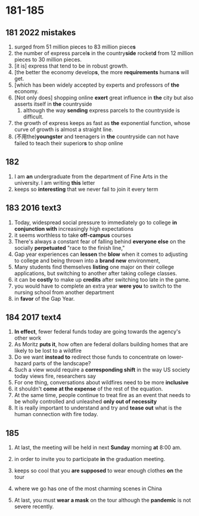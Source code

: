 # 181-185

## 181 2022 mistakes

1. surged from 51 million pieces to 83 million piece**s**
2. the number of express parcel**s** in the country**side** rocket**d** from 12 million pieces to 30 million pieces.
3. [it is] express that tend to be in robust growth.
4. [the better the economy develop**s**, the more **requirements** human**s** will get.
5. [which has been widely accepted by experts and professors of **the** economy.
6. [Not only does] shopping online **exert** great influence in **the** city but also asserts itself in **the** countryside
   1. although the way **sending** express parcels to the countryside is difficult.
7. the growth of express keeps as fast as **the** exponential function, whose curve of growth is almost a straight line.
8. (不用the)**youngster** and teenagers in **the** countryside can not have failed to teach their superior**s** to shop online

## 182

1. I am **an** undergraduate from the department of Fine Arts in the university. I am writing **this** letter
2. keeps so **interesting** that we never fail to join it every term

## 183 2016 text3

1. Today, widespread social pressure to immediately go to college **in conjunction with** increasingly high expectations
2. it seems worthless to take **off-campus** courses
3. There's always a constant fear of falling behind **everyone else** on the socially **perpetuated** "race to the finish line,"
4. Gap year experiences can **lessen** the **blow** when it comes to adjusting to college and being thrown into a **brand new** environment,
5. Many students find themselves **listing** one major on their college applications, but switching to another after taking college classes.
6. it can be **costly** to make up **credits** after switching too late in the game.
7. you would have to complete an extra year **were you** to switch to the nursing school from another department
8. in **favor** of the Gap Year.

## 184 2017 text4

1. **In effect**, fewer federal funds today are going towards the agency's other work
2. As Moritz **puts it**, how often are federal dollars building homes that are likely to be lost to a wildfire
3. Do we want **instead to** redirect those funds to concentrate on lower-hazard parts of the landscape?
4. Such a view would require a **corresponding shift** in the way US society today views fire, researchers say
5. For one thing, conversations about wildfires need to be more **inclusive**
6. it shouldn't **come at the expense** of the rest of the equation.
7. At the same time, people continue to treat fire as an event that needs to be wholly controlled and unleashed **only out of necessity**
8. It is really important to understand and try and **tease out** what is the human connection with fire today.

## 185

1. At last, the meeting will be held in next **Sunday** morning **at** 8:00 am.
2. in order to invite you to participate **in** the graduation meeting.

3. keeps so cool that you **are supposed** to wear enough clothes **on** the tour
4. where we go has one of the most charming scenes in China
5. At last, you must **wear a mask** on the tour although the **pandemic** is not severe recently.
